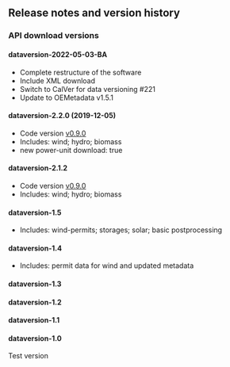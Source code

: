 ## Release notes and version history

### API download versions

#### dataversion-2022-05-03-BA

- Complete restructure of the software
- Include XML download
- Switch to CalVer for data versioning #221
- Update to OEMetadata v1.5.1

#### dataversion-2.2.0 (2019-12-05)
- Code version [v0.9.0](https://github.com/OpenEnergyPlatform/open-MaStR/releases/tag/v0.9.0)
- Includes: wind; hydro; biomass
- new power-unit download: true
#### dataversion-2.1.2 
- Code version [v0.9.0](https://github.com/OpenEnergyPlatform/open-MaStR/releases/tag/v0.9.0)
- Includes: wind; hydro; biomass
####  dataversion-1.5
- Includes: wind-permits; storages; solar; basic postprocessing
####  dataversion-1.4 
 - Includes: permit data for wind and updated metadata
####  dataversion-1.3
####  dataversion-1.2
####  dataversion-1.1
####  dataversion-1.0
Test version





